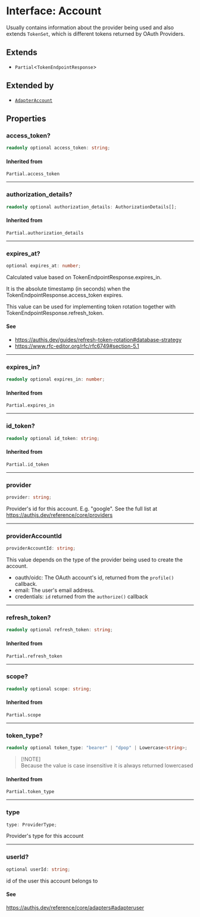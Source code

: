 # Interface: Account

Usually contains information about the provider being used
and also extends `TokenSet`, which is different tokens returned by OAuth Providers.

## Extends

- `Partial`\<`TokenEndpointResponse`\>

## Extended by

- [`AdapterAccount`](Interface.AdapterAccount.md)

## Properties

### access\_token?

```ts
readonly optional access_token: string;
```

#### Inherited from

`Partial.access_token`

***

### authorization\_details?

```ts
readonly optional authorization_details: AuthorizationDetails[];
```

#### Inherited from

`Partial.authorization_details`

***

### expires\_at?

```ts
optional expires_at: number;
```

Calculated value based on TokenEndpointResponse.expires_in.

It is the absolute timestamp (in seconds) when the TokenEndpointResponse.access_token expires.

This value can be used for implementing token rotation together with TokenEndpointResponse.refresh_token.

#### See

 - https://authjs.dev/guides/refresh-token-rotation#database-strategy
 - https://www.rfc-editor.org/rfc/rfc6749#section-5.1

***

### expires\_in?

```ts
readonly optional expires_in: number;
```

#### Inherited from

`Partial.expires_in`

***

### id\_token?

```ts
readonly optional id_token: string;
```

#### Inherited from

`Partial.id_token`

***

### provider

```ts
provider: string;
```

Provider's id for this account. E.g. "google". See the full list at https://authjs.dev/reference/core/providers

***

### providerAccountId

```ts
providerAccountId: string;
```

This value depends on the type of the provider being used to create the account.
- oauth/oidc: The OAuth account's id, returned from the `profile()` callback.
- email: The user's email address.
- credentials: `id` returned from the `authorize()` callback

***

### refresh\_token?

```ts
readonly optional refresh_token: string;
```

#### Inherited from

`Partial.refresh_token`

***

### scope?

```ts
readonly optional scope: string;
```

#### Inherited from

`Partial.scope`

***

### token\_type?

```ts
readonly optional token_type: "bearer" | "dpop" | Lowercase<string>;
```

> [!NOTE]\
> Because the value is case insensitive it is always returned lowercased

#### Inherited from

`Partial.token_type`

***

### type

```ts
type: ProviderType;
```

Provider's type for this account

***

### userId?

```ts
optional userId: string;
```

id of the user this account belongs to

#### See

https://authjs.dev/reference/core/adapters#adapteruser
